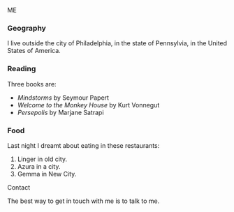ME

### Geography

I live outside the city of Philadelphia, in the state of Pennsylvia, in the United States
of America.

### Reading

Three books are:

- *Mindstorms* by Seymour Papert
- *Welcome to the Monkey House* by Kurt Vonnegut
- *Persepolis* by Marjane Satrapi

### Food

Last night I dreamt about eating in these restaurants:

1. Linger in old city.
2. Azura in a city.
3. Gemma in New City.

Contact

The best way to get in touch with me is to talk to me.
